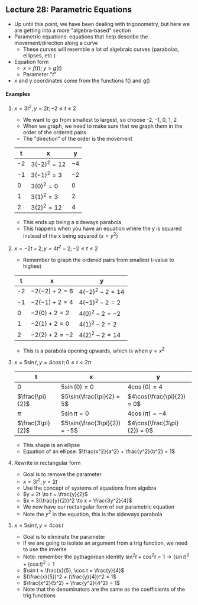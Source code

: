 ## Lecture 28: Parametric Equations
- Up until this point, we have been dealing with trigonometry, but here we are getting into a more "algebra-based" section
- Parametric equations: equations that help describe the movement/direction along a curve
  - These curves will resemble a lot of algebraic curves (parabolas, ellipses, etc.)
- Equation form
  - $x = f(t)$; $y = g(t)$
  - Parameter "$t$"
- x and y coordinates come from the functions f() and g()
#### Examples
1. $x = 3t^2, y = 2t; -2 \leq t \leq 2$
   - We want to go from smallest to largest, so choose -2, -1, 0, 1, 2
   - When we graph, we need to make sure that we graph them in the order of the ordered pairs
   - The "direction" of the order is the movement

   | t  | x               | y    |
   |----|-----------------|------|
   | -2 | $3(-2)^2 = 12$  | $-4$ |
   | -1 | $3(-1)^2 = 3$   | $-2$ |
   | 0  | $3(0)^2 = 0$    | $0$  |
   | 1  | $3(1)^2 = 3$    | $2$  |
   | 2  | $3(2)^2 = 12$   | $4$  |
   - This ends up being a sideways parabola
   - This happens when you have an equation where the y is squared instead of the x being squared ($x = y^2$)
2. $x = -2t + 2, y = 4t^2 - 2; -2 \leq t \leq 2$
    - Remember to graph the ordered pairs from smallest t-value to highest

   | t  | x                | y                  |
   |----|------------------|--------------------|
   | -2 | $-2(-2) + 2 = 6$ | $4(-2)^2 - 2 = 14$ |
   | -1 | $-2(-1) + 2 = 4$ | $4(-1)^2 - 2 = 2$  |
   | 0  | $-2(0) + 2 = 2$  | $4(0)^2 - 2 = -2$  |
   | 1  | $-2(1) + 2 = 0$  | $4(1)^2 - 2 = 2$   |
   | 2  | $-2(2) + 2 = -2$ | $4(2)^2 - 2 = 14$  |
   - This is a parabola opening upwards, which is when $y = x^2$
3. $x = 5\sin t, y = 4\cos t; 0 \leq t \lt 2\pi$

   | t                | x                            | y                           |
   |------------------|------------------------------|-----------------------------|
   | 0                | $5\sin(0) = 0$               | $4\cos(0) = 4$              |
   | $\frac{\pi}{2}$  | $5\sin(\frac{\pi}{2} = 5$    | $4\cos(\frac{\pi}{2}) = 0$  |
   | $\pi$            | $5\sin\pi = 0$               | $4\cos(\pi) = -4$           |
   | $\frac{3\pi}{2}$ | $5\sin(\frac{3\pi}{2}) = -5$ | $4\cos(\frac{3\pi}{2}) = 0$ |
   - This shape is an ellipse
   - Equation of an ellipse: $\frac{x^2}{a^2} + \frac{y^2}{b^2} = 1$
4. Rewrite in rectangular form
   - Goal is to remove the parameter
   - $x = 3t^2, y = 2t$
   - Use the concept of systems of equations from algebra
   - $y = 2t \to t = \frac{y}{2}$
   - $x = 3(\frac{y}{2})^2 \to x = \frac{3y^2}{4}$
   - We now have our rectangular form of our parametric equation
   - Note the $y^2$ in the equation, this is the sideways parabola
5. $x = 5\sin t, y = 4\cos t$
   - Goal is to eliminate the parameter
   - If we are going to isolate an argument from a trig function, we need to use the inverse
   - Note: remember the pythagorean identity $\sin^2t + \cos^2t = 1 \to (\sin t)^2 + (\cos t)^2 = 1$
   - $\sin t = \frac{x}{5}, \cos t = \frac{y}{4}$
   - $(\frac{x}{5})^2 + (\frac{y}{4})^2 = 1$
   - $\frac{x^2}{5^2} + \frac{y^2}{4^2} = 1$
   - Note that the denominators are the same as the coefficients of the trig functions
